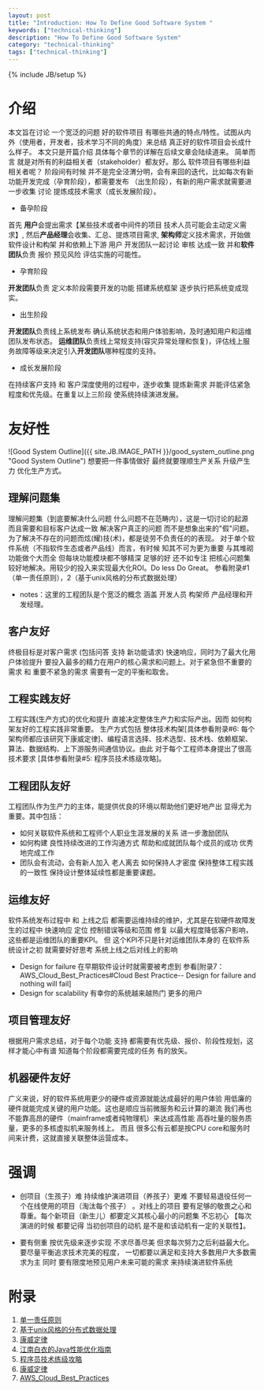 ```yaml
---
layout: post
title: "Introduction: How To Define Good Software System "
keywords: ["technical-thinking"]
description: "How To Define Good Software System"
category: "technical-thinking"
tags: ["technical-thinking"]
---
```

{% include JB/setup %}


# 介绍

本文旨在讨论 一个宽泛的问题 好的软件项目 有哪些共通的特点/特性。试图从内外（使用者，开发者，技术学习不同的角度）来总结 真正好的软件项目会长成什么样子。
本文只是开篇介绍 具体每个章节的详解在后续文章会陆续道来。
简单而言 就是对所有的利益相关者（stakeholder）都友好。那么 软件项目有哪些利益相关者呢？
阶段间有时候 并不是完全泾渭分明，会有来回的迭代，比如每次有新功能开发完成（孕育阶段），都需要发布 （出生阶段），有新的用户需求就需要进一步收集 讨论 提炼成技术需求（成长发展阶段）。

* 备孕阶段

首先 **用户**会提出需求【某些技术或者中间件的项目 技术人员可能会主动定义需求】, 然后**产品经理**会收集、汇总、提炼项目需求, **架构师**定义技术需求，开始做软件设计和构架 并和依赖上下游 用户 开发团队一起讨论 审核 达成一致 并和**软件团队**负责 报价 预见风险 评估实施的可能性。

* 孕育阶段

**开发团队**负责 定义本阶段需要开发的功能 搭建系统框架 逐步执行把系统变成现实。 

* 出生阶段

**开发团队**负责线上系统发布 确认系统状态和用户体验影响，及时通知用户和运维团队发布状态。
**运维团队**负责线上常规支持(容灾异常处理和恢复)，评估线上服务故障等级来决定引入**开发团队**哪种程度的支持。

* 成长发展阶段

在持续客户支持 和 客户深度使用的过程中，逐步收集 提炼新需求 并能评估紧急程度和优先级。在重复以上三阶段 使系统持续演进发展。 

# 友好性

![Good System Outline]({{ site.JB.IMAGE_PATH }}/good_system_outline.png "Good System Outline")
想要把一件事情做好 最终就要理顺生产关系 升级产生力  优化生产方式。

## 理解问题集
理解问题集（到底要解决什么问题 什么问题不在范畴内），这是一切讨论的起源 而且需要和目标客户达成一致 解决客户真正的问题 而不是想象出来的"假"问题。为了解决不存在的问题而炫(耀)技(术)，都是徒劳不负责任的的表现。
对于单个软件系统（不指软件生态或者产品线）而言，有时候 知其不可为更为重要 与其堆砌功能做个大而全 但每块功能模块都不够精深 足够的好 还不如专注 把核心问题集较好地解决。用较少的投入来实现最大化ROI。Do less Do Great。
参看附录#1（单一责任原则），2（基于unix风格的分布式数据处理）
* notes：这里的工程团队是个宽泛的概念 涵盖 开发人员 构架师 产品经理和开发经理。 

## 客户友好
终极目标是对客户需求 (包括问答 支持 新功能请求) 快速响应，同时为了最大化用户体验提升 要投入最多的精力在用户的核心需求和问题上。对于紧急但不重要的需求 和 重要不紧急的需求 需要有一定的平衡和取舍。

## 工程实践友好
工程实践(生产方式)的优化和提升 直接决定整体生产力和实际产出。因而 如何构架友好的工程实践非常重要。
生产方式包括 整体技术构架[具体参看附录#6: 每个架构师都应该研究下康威定律]、编程语言选择、技术选型、技术栈、依赖框架、算法、数据结构、上下游服务间通信协议。由此 对于每个工程师本身提出了很高技术要求 [具体参看附录#5: 程序员技术练级攻略]。

## 工程团队友好
工程团队作为生产力的主体，能提供优良的环境以帮助他们更好地产出 显得尤为重要。其中包括：
* 如何关联软件系统和工程师个人职业生涯发展的关系 进一步激励团队
* 如何构建 良性持续改进的工作沟通方式 帮助和成就团队每个成员的成功 优秀地完成工作
* 团队会有流动，会有新人加入 老人离去 如何保持人才密度 保持整体工程实践的一致性 保持设计整体延续性都是重要课题。

## 运维友好
软件系统发布过程中 和 上线之后 都需要运维持续的维护，尤其是在软硬件故障发生的过程中 快速响应 定位 控制错误等级和范围 修复 以最大程度降低客户影响，这些都是运维团队的重要KPI。
但 这个KPI不只是针对运维团队本身的 在软件系统设计之初 就需要好好思考 系统上线之后对线上的影响
* Design for failure 在早期软件设计时就需要被考虑到 参看[附录7：AWS_Cloud_Best_Practices#Cloud Best Practice-- Design for failure and nothing will fail]
* Design for scalability 有幸你的系统越来越热门 更多的用户

## 项目管理友好
根据用户需求总结，对于每个功能 支持 都需要有优先级、报价、阶段性规划，这样才能心中有谱 知道每个阶段都需要完成的任务 有的放矢。

## 机器硬件友好
广义来说，好的软件系统用更少的硬件或资源就能达成最好的用户体验 用低廉的硬件就能完成关键的用户功能。这也是顺应当前微服务和云计算的潮流 我们再也不能靠高昂的硬件（mainframe或者纯物理机）来达成高性能 高吞吐量的服务质量，更多的多核虚拟机来服务线上。
而且 很多公有云都是按CPU core和服务时间来计费，这就直接关联整体运营成本。

# 强调

* 创项目（生孩子）难 持续维护演进项目（养孩子）更难 不要轻易退役任何一个在线使用的项目（淘汰每个孩子） 。对线上的项目 要有足够的敬畏之心和尊重。每个新项目（新生儿）都要定义其核心最小的问题集 不忘初心 【每次演进的时候 都要记得 当初创项目的动机 是不是和该动机有一定的关联性】。

* 要有侧重 按优先级来逐步实现 不求尽善尽美 但求每次努力之后利益最大化。要尽量平衡追求技术完美的程度，  一切都要以满足和支持大多数用户大多数需求为主 同时 要有限度地预见用户未来可能的需求 来持续演进软件系统


# 附录
1. [单一责任原则](https://en.wikipedia.org/wiki/Single_responsibility_principle)
2. [基于unix风格的分布式数据处理](https://www.confluent.io/blog/apache-kafka-samza-and-the-unix-philosophy-of-distributed-data/)
3. [康威定律](http://www.infoq.com/cn/articles/every-architect-should-study-conway-law)
4. [江南白衣的Java性能优化指南](http://calvin1978.blogcn.com/articles/javatuning.html)
5. [程序员技术练级攻略](https://coolshell.cn/articles/4990.html)
6. [康威定律](http://36kr.com/p/5042735.html)
7. [AWS_Cloud_Best_Practices](https://media.amazonwebservices.com/AWS_Cloud_Best_Practices.pdf)